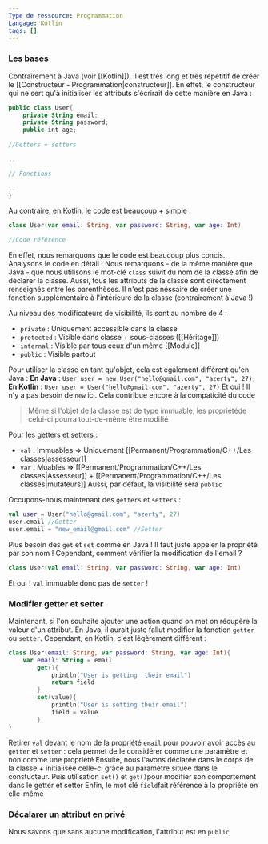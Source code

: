 ```yaml
---
Type de ressource: Programmation
Langage: Kotlin
tags: []
---
```

### Les bases
Contrairement à Java (voir [[Kotlin]]), il est très long et très répétitif de créer le [[Constructeur - Programmation|constructeur]]. En effet, le constructeur qui ne sert qu'à initialiser les attributs s'écrirait de cette manière en Java :
```Kotlin
public class User{
	private String email;
	private String password;
	public int age;
	
//Getters + setters

..

// Fonctions

..
}
```
Au contraire, en Kotlin, le code est beaucoup + simple :
```Kotlin
class User(var email: String, var password: String, var age: Int)

//Code référence
```
En effet, nous remarquons que le code est beaucoup plus concis. Analysons le code en détail : Nous remarquons -  de la même manière que Java - que nous utilisons le mot-clé `class` suivit du nom de la classe afin de déclarer la classe. Aussi, tous les attributs de la classe sont directement renseignés entre les parenthèses. Il n'est pas néssaire de créer une fonction supplémentaire à l'intérieure de la classe (contrairement à Java !)

Au niveau des modificateurs de visibilité, ils sont au nombre de 4 :
- `private` : Uniquement accessible dans la classe
- `protected` : Visible dans classe + sous-classes ([[Héritage]])
- `internal` : Visible par tous ceux d'un même [[Module]]
- `public` : Visible partout

Pour utiliser la classe en tant qu'objet, cela est également différent qu'en Java :
**En Java** : `User user = new User("hello@gmail.com", "azerty", 27);` 
**En Kotlin** : `User user = User("hello@gmail.com", "azerty", 27)`
Et oui ! Il n'y a pas besoin de `new` ici. Cela contribue encore à la compaticité du code
> Même si l'objet de la classe est de type immuable, les propriétéde celui-ci pourra tout-de-même être modifié

Pour les getters et setters :
- `val` : Immuables => Uniquement [[Permanent/Programmation/C++/Les classes|assesseur]]
- `var` : Muables => [[Permanent/Programmation/C++/Les classes|Assesseur]] + [[Permanent/Programmation/C++/Les classes|mutateurs]]
Aussi, par défaut, la visibilité sera `public`

Occupons-nous maintenant des `getters` et `setters` :
```Kotlin
val user = User("hello@gmail.com", "azerty", 27)
user.email //Getter
user.email = "new_email@gmail.com" //Setter
```
Plus besoin des `get` et `set` comme en Java ! Il faut juste appeler la propriété par son nom ! Cependant, comment vérifier la modification de l'email ?
```Kotlin
class User(val email: String, var password: String, var age: Int)
```
Et oui ! `val` immuable donc pas de `setter` !

### Modifier getter et setter
Maintenant, si l'on souhaite ajouter une action quand on met on récupère la valeur d'un attribut. En Java, il aurait juste fallut modifier la fonction `getter` ou `setter`. Cependant, en Kotlin, c'est légèrement différent :
```Kotlin
class User(email: String, var password: String, var age: Int){
	var email: String = email
		get(){
			println("User is getting  their email")
			return field
		}
		set(value){
			println("User is setting their email")
			field = value
		}
}
```
Retirer `val` devant le nom de la propriété `email` pour pouvoir avoir accès au `getter` et `setter` : cela permet de le considérer comme une paramètre et non comme une propriété
Ensuite, nous l'avons déclarée dans le corps de la classe + initialisée celle-ci grâce au paramètre située dans le constucteur. Puis utilisation `set()` et `get()`pour modifier son comportement dans le getter et setter
Enfin, le mot clé `field`fait référence à la propriété en elle-même

### Décalarer un attribut en privé
Nous savons que sans aucune modification, l'attribut est en `public`